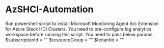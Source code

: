 # AzSHCI-Automation
Run powershell script to install Microsoft Monitoring Agent Arc Extension for Azure Stack HCI Clusters.
You need to pre-configure log analytics workspace before running this script.
You need to pass below params:
$subscriptionId = ""
$resourceGroup =  ""
$tenantId = ""
